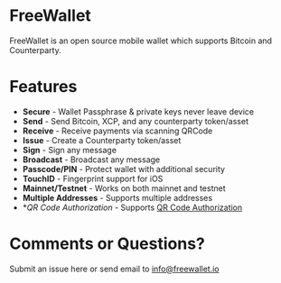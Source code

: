 FreeWallet
=====
FreeWallet is an open source mobile wallet which supports Bitcoin and Counterparty.

Features
=====
- **Secure** - Wallet Passphrase & private keys never leave device
- **Send** - Send Bitcoin, XCP, and any counterparty token/asset
- **Receive** - Receive payments via scanning QRCode
- **Issue** - Create a Counterparty token/asset
- **Sign** - Sign any message
- **Broadcast** - Broadcast any message
- **Passcode/PIN** - Protect wallet with additional security
- **TouchID** - Fingerprint support for iOS
- **Mainnet/Testnet** - Works on both mainnet and testnet
- **Multiple Addresses** - Supports multiple addresses
- **QR Code Authorization* - Supports [QR Code Authorization](https://github.com/Authpartyio/Spec/blob/master/QR_Authorization.spec.md)

Comments or Questions?
=====
Submit an issue here or send email to info@freewallet.io
